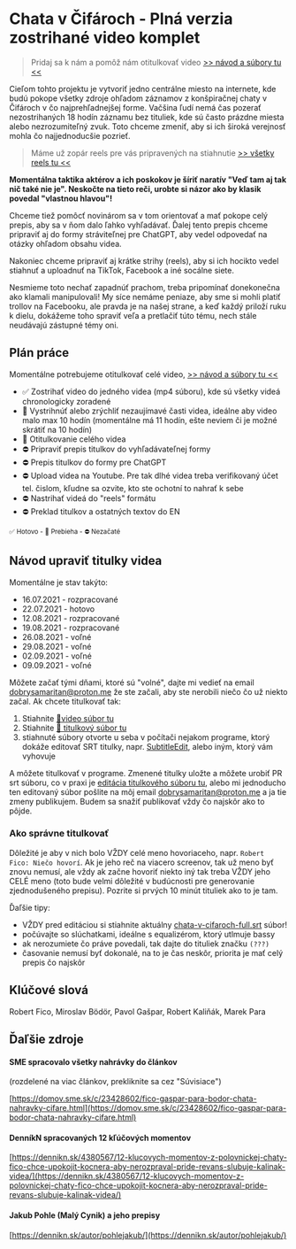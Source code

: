 # Chata v Čifároch - Plná verzia zostrihané video komplet

> Pridaj sa k nám a pomôž nám otitulkovať video [>> návod a súbory tu <<](#návod-upraviť-titulky-videa)

Cieľom tohto projektu je vytvoriť jedno centrálne miesto na internete, kde budú pokope všetky zdroje ohľadom záznamov z konšpiračnej chaty v Čifároch v čo najprehľadnejšej forme. Vačšina ľudí nemá čas pozerať nezostrihaných 18 hodín záznamu bez tituliek, kde sú často  prázdne miesta alebo nezrozumiteľný zvuk. Toto chceme zmeniť, aby si ich široká verejnosť mohla čo najjednoducšie pozrieť.

> Máme už zopár reels pre vás pripravených na stiahnutie [>> všetky reels tu <<](https://github.com/dobrysamaritan/chata-v-cifaroch-plna-verzia-zostrihane-video-komplet/tree/main/reels)


**Momentálna taktika aktérov a ich poskokov je šíriť naratív "Veď tam aj tak nič také nie je". Neskočte na tieto reči, urobte si názor ako by klasik povedal "vlastnou hlavou"!**

Chceme tiež pomôcť novinárom sa v tom orientovať a mať pokope celý prepis, aby sa v ňom dalo ľahko vyhľadávať. Ďalej tento prepis chceme pripraviť aj do formy stráviteľnej pre ChatGPT, aby vedel odpovedať na otázky ohľadom obsahu videa.

Nakoniec chceme pripraviť aj krátke strihy (reels), aby si ich hocikto vedel stiahnuť a uploadnuť na TikTok, Facebook a iné socálne siete.

Nesmieme toto nechať zapadnúť prachom, treba pripomínať donekonečna ako klamali manipulovali! My síce nemáme peniaze, aby sme si mohli platiť trollov na Facebooku, ale pravda je na našej strane, a keď každý priloží ruku k dielu, dokážeme toho spraviť veľa a pretlačiť túto tému, nech stále neudávajú zástupné témy oni.

## Plán práce
Momentálne potrebujeme otitulkovať celé video, [>> návod a súbory tu <<](#návod-upraviť-titulky-videa)

- ✅ Zostrihať video do jedného videa (mp4 súboru), kde sú všetky videá chronologicky zoradené
- 🚧 Vystrihnúť alebo zrýchliť nezaujímavé časti videa, ideálne aby video malo max 10 hodín (momentálne má 11 hodín, ešte neviem či je možné skrátiť na 10 hodín)
- 🚧 Otitulkovanie celého videa
- ⛔ Pripraviť prepis titulkov do vyhľadávateľnej formy
- ⛔ Prepis titulkov do formy pre ChatGPT
- ⛔ Upload videa na Youtube. Pre tak dlhé videa treba verifikovaný účet tel. čislom, kľudne sa ozvite, kto ste ochotní to nahrať k sebe
- ⛔ Nastrihať videá do "reels" formátu
- ⛔ Preklad titulkov a ostatných textov do EN

<sub>✅ Hotovo - 🚧 Prebieha - ⛔ Nezačaté</sub>

## Návod upraviť titulky videa

Momentálne je stav takýto:
* 16.07.2021 - rozpracované
* 22.07.2021 - hotovo
* 12.08.2021 - rozpracované
* 19.08.2021 - rozpracované
* 26.08.2021 - voľné
* 29.08.2021 - voľné
* 02.09.2021 - voľné
* 09.09.2021 - voľné

Môžete začať tými dňami, ktoré sú "volné", dajte mi vedieť na email [dobrysamaritan@proton.me](mailto:dobrysamaritan@proton.me) že ste začali, aby ste nerobili niečo čo už niekto začal. Ak chcete titulkovať tak:

1. Stiahnite [🎥video súbor tu](http://brut.me/anonymous/chata_v_cifaroch/chata-v-cifaroch-full.mp4)
2. Stiahnite [📜 titulkový súbor tu](http://brut.me/anonymous/chata_v_cifaroch/chata-v-cifaroch-full.srt)
3. stiahnuté súbory otvorte u seba v počítači nejakom programe, ktorý dokáže editovať SRT titulky, napr. [SubtitleEdit](https://www.nikse.dk/subtitleedit), alebo iným, ktorý vám vyhovuje



A môžete titulkovať v programe. Zmenené titulky uložte a môžete urobiť PR srt súboru, co v praxi je [editácia titulkového súboru tu](https://github.com/dobrysamaritan/chata-v-cifaroch-plna-verzia-zostrihane-video-komplet/edit/main/chata-v-cifaroch-full.srt), alebo mi jednoducho ten editovaný súbor pošlite na môj email [dobrysamaritan@proton.me](mailto:dobrysamaritan@proton.me) a ja tie zmeny publikujem. Budem sa snažiť publikovať vždy čo najskôr ako to pôjde.

### Ako správne titulkovať

Dôležité je aby v nich bolo VŽDY celé meno hovoriaceho, napr. `Robert Fico: Niečo hovorí`. Ak je jeho reč na viacero screenov, tak už meno byť znovu nemusí, ale vždy ak začne hovoriť niekto iný tak treba VŽDY jeho CELÉ meno (toto bude velmi dôležité v budúcnosti pre generovanie zjednodušeného prepisu). Pozrite si prvých 10 minút tituliek ako to je tam.

Ďaľšie tipy:
* VŽDY pred editáciou si stiahnite aktuálny [chata-v-cifaroch-full.srt](http://brut.me/anonymous/chata_v_cifaroch/chata-v-cifaroch-full.srt) súbor!
* počúvajte so slúchatkami, ideálne s equalizérom, ktorý utlmuje bassy
* ak nerozumiete čo práve povedali, tak dajte do tituliek značku `(???)`
* časovanie nemusí byť dokonalé, na to je čas neskôr, priorita je mať celý prepis čo najskôr


## Klúčové slová

Robert Fico, Miroslav Bödör, Pavol Gašpar, Robert Kaliňák, Marek Para

## Ďaľšie zdroje

#### SME spracovalo všetky nahrávky do článkov

(rozdelené na viac článkov, prekliknite sa cez "Súvisiace")

[https://domov.sme.sk/c/23428602/fico-gaspar-para-bodor-chata-nahravky-cifare.html](https://domov.sme.sk/c/23428602/fico-gaspar-para-bodor-chata-nahravky-cifare.html)

#### DenníkN spracovaných 12 kľúčových momentov

[https://dennikn.sk/4380567/12-klucovych-momentov-z-polovnickej-chaty-fico-chce-upokojit-kocnera-aby-nerozpraval-pride-revans-slubuje-kalinak-videa/](https://dennikn.sk/4380567/12-klucovych-momentov-z-polovnickej-chaty-fico-chce-upokojit-kocnera-aby-nerozpraval-pride-revans-slubuje-kalinak-videa/)

#### Jakub Pohle (Malý Cynik) a jeho prepisy

[https://dennikn.sk/autor/pohlejakub/](https://dennikn.sk/autor/pohlejakub/)
